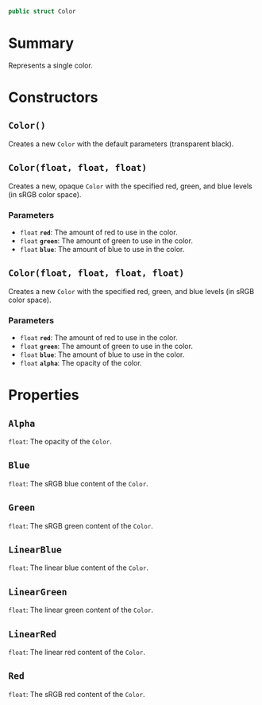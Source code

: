 ```csharp
public struct Color
```

# Summary
Represents a single color.



# Constructors


## `Color()`
Creates a new `Color` with the default parameters (transparent black).


## `Color(float, float, float)`
Creates a new, opaque `Color` with the specified red, green, and blue levels (in sRGB color space).

### Parameters
* `float` **`red`**: The amount of red to use in the color.
* `float` **`green`**: The amount of green to use in the color.
* `float` **`blue`**: The amount of blue to use in the color.


## `Color(float, float, float, float)`
Creates a new `Color` with the specified red, green, and blue levels (in sRGB color space).

### Parameters
* `float` **`red`**: The amount of red to use in the color.
* `float` **`green`**: The amount of green to use in the color.
* `float` **`blue`**: The amount of blue to use in the color.
* `float` **`alpha`**: The opacity of the color.



# Properties


## `Alpha`
`float`: The opacity of the `Color`.


## `Blue`
`float`: The sRGB blue content of the `Color`.


## `Green`
`float`: The sRGB green content of the `Color`.


## `LinearBlue`
`float`: The linear blue content of the `Color`.


## `LinearGreen`
`float`: The linear green content of the `Color`.


## `LinearRed`
`float`: The linear red content of the `Color`.


## `Red`
`float`: The sRGB red content of the `Color`.
